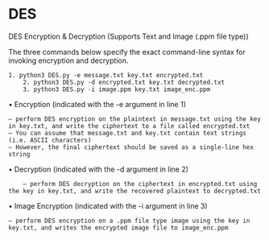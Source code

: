 # DES
DES Encryption &amp; Decryption (Supports Text and Image (.ppm file type))

The three commands below specify the exact command-line syntax for invoking encryption and decryption.
    
	1. python3 DES.py -e message.txt key.txt encrypted.txt
    	2. python3 DES.py -d encrypted.txt key.txt decrypted.txt
    	3. python3 DES.py -i image.ppm key.txt image_enc.ppm

• Encryption (indicated with the -e argument in line 1)
	
 	– perform DES encryption on the plaintext in message.txt using the key in key.txt, and write the ciphertext to a file called encrypted.txt
 	– You can assume that message.txt and key.txt contain text strings (i.e. ASCII characters)
	– However, the final ciphertext should be saved as a single-line hex string

• Decryption (indicated with the -d argument in line 2)
    
    	– perform DES decryption on the ciphertext in encrypted.txt using the key in key.txt, and write the recovered plaintext to decrypted.txt

• Image Encryption (indicated with the -i argument in line 3)
    
    – perform DES encryption on a .ppm file type image using the key in key.txt, and writes the encrypted image file to image_enc.ppm
